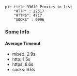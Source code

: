 
```mermaid
pie title 33610 Proxies in list
    "HTTP" : 22517
    "HTTPS": 4717
    "SOCKS" : 9996
```

### Some Info
#### Average Timeout

- mixed: 2.9s
- http: 1.5s
- https: 8.6s
- socks: 6.6s